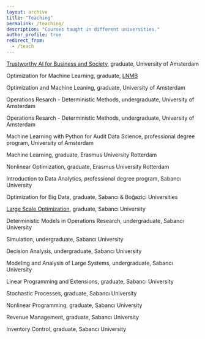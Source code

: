 ```yaml
---
layout: archive
title: "Teaching"
permalink: /teaching/
description: "Courses taught in different universities."
author_profile: true
redirect_from: 
  - /teach
---
```


[Trustworthy AI for Business and Society](https://github.com/tabearoeber/trustworthy_ai), graduate, University of Amsterdam

Optimization for Machine Learning, graduate, [LNMB](https://www.lnmb.nl/)

Optimization and Machine Leaning, graduate, University of Amsterdam

Operations Resarch - Deterministic Methods, undergraduate, University of Amsterdam

Operations Resarch - Deterministic Methods, undergraduate, University of Amsterdam

Machine Learning with Python for Audit Data Science, professional degree program, University of Amsterdam

Machine Learning, graduate, Erasmus University Rotterdam

Nonlinear Optimization, graduate, Erasmus University Rotterdam

Introduction to Data Analytics, professional degree program, Sabancı University

Optimization for Big Data, graduate, Sabancı & Boğaziçi Universities

[Large Scale Optimization](https://sibirbil.github.io/files/ie606/), graduate, Sabancı University

Deterministic Models in Operations Research, undergraduate, Sabancı University

Simulation, undergraduate, Sabancı University

Decision Analysis, undergraduate, Sabancı University

Modeling and Analysis of Large Systems, undergraduate, Sabancı University

Linear Programming and Extensions, graduate, Sabancı University

Stochastic Processes, graduate, Sabancı University

Nonlinear Programming, graduate, Sabancı University

Revenue Management, graduate, Sabancı University

Inventory Control, graduate, Sabancı University